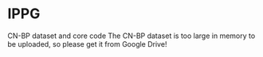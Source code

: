 # IPPG
CN-BP dataset and core code
The CN-BP dataset is too large in memory to be uploaded, so please get it from Google Drive!
